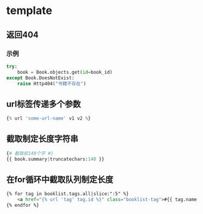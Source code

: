 # template

## 返回404

### 示例

```python
try:
    book = Book.objects.get(id=book_id)
except Book.DoesNotExist:
    raise Http404("书籍不存在")
```

## url标签传递多个参数

```python
{% url 'some-url-name' v1 v2 %}
```

## 截取制定长度字符串

```python
{# 截取前140个字 #} 
{{ book.summary|truncatechars:140 }}
```

## 在for循环中截取队列制定长度

```html
{% for tag in booklist.tags.all|slice:":5" %}
    <a href="{% url 'tag' tag.id %}" class="booklist-tag">#{{ tag.name }}</a>
{% endfor %}
```

